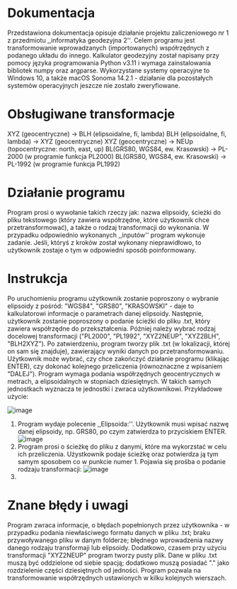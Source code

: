 # Dokumentacja
Przedstawiona dokumentacja opisuje działanie projektu zaliczeniowego nr 1 z przedmiotu ,,informatyka geodezyjna 2''. Celem programu jest transformowanie wprowadzanych (importowanych) współrzędnych z podanego układu do innego. Kalkulator geodezyjny został napisany przy pomocy języka programowania Python v3.11 i wymaga zainstalowania bibliotek numpy oraz argparse. Wykorzystane systemy operacyjne to Windows 10, a także macOS Sonoma 14.2.1 - działanie dla pozostałych systemów operacyjnych jeszcze nie zostało zweryfiowane.  
# Obsługiwane transformacje
XYZ (geocentryczne) -> BLH (elipsoidalne, fi, lambda)
BLH (elipsoidalne, fi, lambda) -> XYZ (geocentryczne)
XYZ (geocentryczne) -> NEUp (topocentryczne: north, east, up)
BL(GRS80, WGS84, ew. Krasowski) -> PL-2000 (w programie funkcja PL2000)
BL(GRS80, WGS84, ew. Krasowski) -> PL-1992 (w programie funkcja PL1992)

# Działanie programu
Program prosi o wywołanie takich rzeczy jak: nazwa elipsoidy, ścieżki do pliku tekstowego (który zawiera współrzędne, które użytkownik chce przetransformować), a także o rodzaj transformacji do wykonania. W przypadku odpowiednio wykonanych ,,inputów'' program wykonuje zadanie. Jeśli, któryś z kroków został wykonany nieprawidłowo, to użytkownik zostaje o tym w odpowiedni sposób poinformowany. 

# Instrukcja
Po uruchomieniu programu użytkownik zostanie poproszony o wybranie elipsoidy z pośród: "WGS84", "GRS80", "KRASOWSKI" - daje to kalkulatorowi informacje o parametrach danej elipsoidy. Następnie, użytkownik zostanie poproszony o podanie ścieżki do pliku .txt, który zawiera współrzędne do przekształcenia. Później należy wybrać rodzaj docelowej transformacji ("PL2000", "PL1992", "XYZ2NEUP", "XYZ2BLH", "BLH2XYZ"). Po zatwierdzeniu, program tworzy plik .txt (w lokalizacji, której on sam się znajduje), zawierający wyniki danych po przetransformowaniu. Użytkownik może wybrać, czy chce zakończyć działanie programu (klikając ENTER), czy dokonać kolejnego przeliczenia (równoznaczne z wpisaniem "DALEJ"). Program wymaga podania współrzędnych geocentrycznych w metrach, a elipsoidalnych w stopniach dziesiętnych. W takich samych jednostkach wyznacza te jednostki i zwraca użytkownikowi. Przykładowe użycie:

![image](https://github.com/EssowyAkap/Geo/assets/168012795/501dffbf-0436-4724-aac0-52aab42baa19)
1. Program wydaje polecenie ,,Elipsoida:''. Użytkownik musi wpisać nazwę danej elipsoidy, np. GRS80, po czym zatwierdza to przyciskiem ENTER.
![image](https://github.com/EssowyAkap/Geo/assets/168012795/7990f522-e9fa-4fa3-80d9-36232f13be9a)
2. Program prosi o ścieżkę do pliku z danymi, które ma wykorzstać w celu ich przeliczenia. Użystkownik podaje ścieżkę oraz potwierdza ją tym samym sposobem co w punkcie numer 1. Pojawia się prośba o podanie rodzaju transformacji:
![image](https://github.com/EssowyAkap/Geo/assets/168012795/2419a157-6ff1-4c6d-9d3e-f50c1a641cb0)
3. 



# Znane błędy i uwagi
Program zwraca informacje, o błędach popełnionych przez użytkownika - w przypadku podania niewłaściwego formatu danych w pliku .txt; braku przywoływanego pliku w danym folderze; błędnego wprowadzenia nazwy danego rodzaju transformaji lub elipsoidy. Dodatkowo, czasem przy użyciu transformacji "XYZ2NEUP" program tworzy pusty plik.
Dane w pliku .txt muszą być oddzielone od siebie spacją; dodatkowo muszą posiadać "." jako rozdzielenie części dziesiętnych od jedności.
Program pozwala na transformowanie współrzędnych ustawionych w kilku kolejnych wierszach. 

